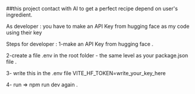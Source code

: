 

##this project contact with AI to get a perfect recipe depend on user's ingredient.

As developer : 
you have to make an API Key from hugging face as my code using their key 

Steps for developer : 
1-make an API Key from hugging face .

2-create a file .env in the root folder - the same level as your package.json file . 

3- write this in the .env file
 VITE_HF_TOKEN=write_your_key_here
 
4- run => npm run dev again .

